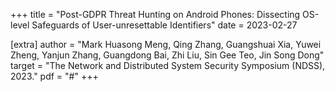 +++
title = "Post-GDPR Threat Hunting on Android Phones: Dissecting OS-level Safeguards of User-unresettable Identifiers"
date = 2023-02-27

[extra]
author = "Mark Huasong Meng, Qing Zhang, Guangshuai Xia, Yuwei Zheng, Yanjun Zhang, Guangdong Bai, Zhi Liu, Sin Gee Teo, Jin Song Dong"
target = "The Network and Distributed System Security Symposium (NDSS), 2023."
pdf = "#"
+++
